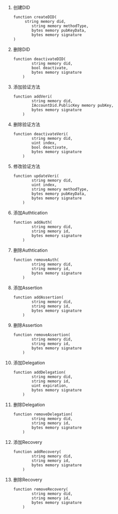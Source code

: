 1. 创建DID

   ```solidity
   function createDID(
   		string memory did,
           string memory methodType,
           bytes memory pubKeyData,
           bytes memory signature
   )
   ```

2. 删除DID

   ```solidity
   function deactivateDID(
           string memory did,
           bool deactivate,
           bytes memory signature
       )
   ```

3. 添加验证方法

   ```solidity
   function addVeri(
           string memory did,
           IAccountDid.PublicKey memory pubKey,
           bytes memory signature
       )
   ```

4. 删除验证方法

   ```solidity
   function deactivateVeri(
           string memory did,
           uint index,
           bool deactivate,
           bytes memory signature
       )
   ```

5. 修改验证方法

   ```solidity
   function updateVeri(
           string memory did,
           uint index,
           string memory methodType,
           bytes memory pubKeyData,
           bytes memory signature
       )
   ```

6. 添加Authtication

   ```solidity
   function addAuth(
           string memory did,
           string memory id,
           bytes memory signature
       )
   ```

7. 删除Authtication

   ```solidity
   function removeAuth(
           string memory did,
           string memory id,
           bytes memory signature
       )
   ```

8. 添加Assertion

   ```solidity
   function addAssertion(
           string memory did,
           string memory id,
           bytes memory signature
       )
   ```

9. 删除Assertion

   ```solidity
   function removeAssertion(
           string memory did,
           string memory id,
           bytes memory signature
       )
   ```

10. 添加Delegation

    ```solidity
    function addDelegation(
            string memory did,
            string memory id,
            uint expiration,
            bytes memory signature
        )
    ```

11. 删除Delegation

    ```solidity
    function removeDelegation(
            string memory did,
            string memory id,
            bytes memory signature
        )
    ```

12. 添加Recovery

    ```solidity
    function addRecovery(
            string memory did,
            string memory id,
            bytes memory signature
        )
    ```

13. 删除Recovery

    ```solidity
    function removeRecovery(
            string memory did,
            string memory id,
            bytes memory signature
        )
    ```
